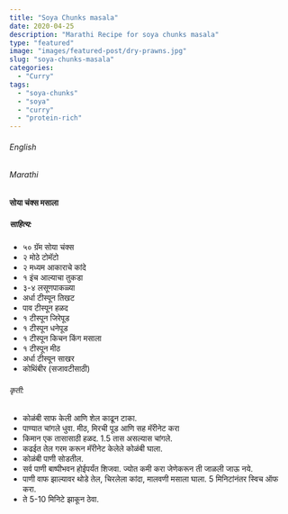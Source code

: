 ```yaml
---
title: "Soya Chunks masala"
date: 2020-04-25
description: "Marathi Recipe for soya chunks masala"
type: "featured"
image: "images/featured-post/dry-prawns.jpg"
slug: "soya-chunks-masala"
categories: 
  - "Curry"
tags:
  - "soya-chunks"
  - "soya"
  - "curry"
  - "protein-rich"
---
```


###### English






###### Marathi


#### सोया चंक्स मसाला 

##### साहित्य: 

 
- ५० ग्रॅम सोया चंक्स 
- २ मोठे टोमॅटो 
- २ मध्यम आकाराचे कांदे
- १ इंच आल्याचा तुकडा 
- ३-४ लसूणपाकळ्या 
- अर्धा टीस्पून तिखट 
- पाव टीस्पून हळद
- १ टीस्पून जिरेपूड 
- १ टीस्पून धनेपूड 
- १ टीस्पून किचन किंग मसाला 
- १ टीस्पून मीठ 
- अर्धा टीस्पून साखर 
- कोथिंबीर (सजावटीसाठी)




###### कृती:


- कोळंबी साफ केली आणि शेल काढून टाका.
- पाण्यात चांगले धुवा. मीठ, मिरची पूड आणि सह मॅरीनेट करा
- किमान एक तासासाठी हळद. 1.5 तास असल्यास चांगले.
- कढईत तेल गरम करून मॅरीनेट केलेले कोळंबी घाला.
- कोळंबी पाणी सोडतील.
- सर्व पाणी बाष्पीभवन होईपर्यंत शिजवा. ज्योत कमी करा जेणेकरून ती जाळली जाऊ नये.
- पाणी वाफ झाल्यावर थोडे तेल, चिरलेला कांदा, मालवणी मसाला घाला. 5 मिनिटांनंतर स्विच ऑफ करा.
- ते 5-10 मिनिटे झाकून ठेवा.


